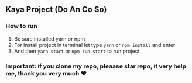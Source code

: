 ## Kaya Project (Do An Co So)
### How to run
1. Be sure installed yarn or npm
2. For install project in terminal let type `yarn` or `npm install` and enter
3. And then `yarn start` or `npm run start` to run project
### Important: if you clone my repo, pleaase star repo, it very help me, thank you very much :heart:
